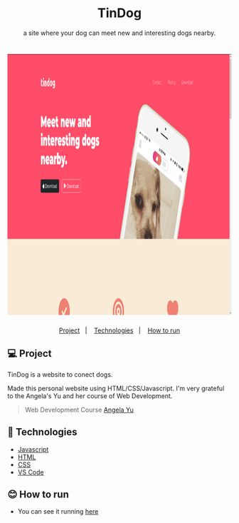 <h1 align="center"> TinDog</h1>
<p align="center"> a site where your dog can meet new and interesting dogs nearby.</p>
<h1 align="center">
    <img alt="TinDog-img" title=TinDog" src="https://raw.githubusercontent.com/pedrosahel/TinDog/main/tindog.png" width="886px" height="585px" />
</h1>

<p align="center">
  <a href="#-project">Project</a>&nbsp;&nbsp;&nbsp;|&nbsp;&nbsp;&nbsp;
  <a href="#-technologies">Technologies</a>&nbsp;&nbsp;&nbsp;|&nbsp;&nbsp;&nbsp;
  <a href="#-how-to-run">How to run</a>
</p>

## 💻 Project

TinDog is a website to conect dogs.

Made this personal website using HTML/CSS/Javascript. I'm very grateful to the Angela's Yu and her course of Web Development.
                        
> Web Development Course [Angela Yu](https://www.udemy.com/share/101qYw3@GvtEEvrCOED3CWUy5KewbgDTt52LMkblKVgavaXcdIkaraA8gY6b2zCbRl32_dH8/)
                        
## 🔧 Technologies

- [Javascript](https://developer.mozilla.org/en-US/docs/Web/JavaScript/)
- [HTML](https://developer.mozilla.org/en-US/docs/Web/HTML/)
- [CSS](https://developer.mozilla.org/en-US/docs/Web/CSS/)
- [VS Code](https://code.visualstudio.com/)

## 😊 How to run
                        
- You can see it running <a href="">here</a>
